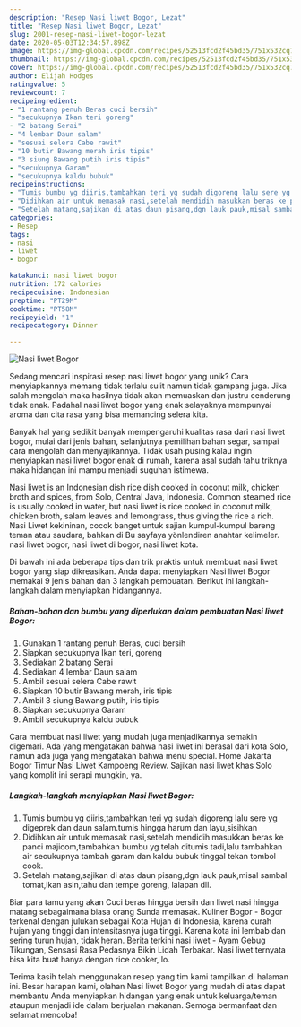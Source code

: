 ```yaml
---
description: "Resep Nasi liwet Bogor, Lezat"
title: "Resep Nasi liwet Bogor, Lezat"
slug: 2001-resep-nasi-liwet-bogor-lezat
date: 2020-05-03T12:34:57.898Z
image: https://img-global.cpcdn.com/recipes/52513fcd2f45bd35/751x532cq70/nasi-liwet-bogor-foto-resep-utama.jpg
thumbnail: https://img-global.cpcdn.com/recipes/52513fcd2f45bd35/751x532cq70/nasi-liwet-bogor-foto-resep-utama.jpg
cover: https://img-global.cpcdn.com/recipes/52513fcd2f45bd35/751x532cq70/nasi-liwet-bogor-foto-resep-utama.jpg
author: Elijah Hodges
ratingvalue: 5
reviewcount: 7
recipeingredient:
- "1 rantang penuh Beras cuci bersih"
- "secukupnya Ikan teri goreng"
- "2 batang Serai"
- "4 lembar Daun salam"
- "sesuai selera Cabe rawit"
- "10 butir Bawang merah iris tipis"
- "3 siung Bawang putih iris tipis"
- "secukupnya Garam"
- "secukupnya kaldu bubuk"
recipeinstructions:
- "Tumis bumbu yg diiris,tambahkan teri yg sudah digoreng lalu sere yg digeprek dan daun salam.tumis hingga harum dan layu,sisihkan"
- "Didihkan air untuk memasak nasi,setelah mendidih masukkan beras ke panci majicom,tambahkan bumbu yg telah ditumis tadi,lalu tambahkan air secukupnya tambah garam dan kaldu bubuk tinggal tekan tombol cook."
- "Setelah matang,sajikan di atas daun pisang,dgn lauk pauk,misal sambal tomat,ikan asin,tahu dan tempe goreng, lalapan dll."
categories:
- Resep
tags:
- nasi
- liwet
- bogor

katakunci: nasi liwet bogor 
nutrition: 172 calories
recipecuisine: Indonesian
preptime: "PT29M"
cooktime: "PT58M"
recipeyield: "1"
recipecategory: Dinner

---
```



![Nasi liwet Bogor](https://img-global.cpcdn.com/recipes/52513fcd2f45bd35/751x532cq70/nasi-liwet-bogor-foto-resep-utama.jpg)

Sedang mencari inspirasi resep nasi liwet bogor yang unik? Cara menyiapkannya memang tidak terlalu sulit namun tidak gampang juga. Jika salah mengolah maka hasilnya tidak akan memuaskan dan justru cenderung tidak enak. Padahal nasi liwet bogor yang enak selayaknya mempunyai aroma dan cita rasa yang bisa memancing selera kita.

Banyak hal yang sedikit banyak mempengaruhi kualitas rasa dari nasi liwet bogor, mulai dari jenis bahan, selanjutnya pemilihan bahan segar, sampai cara mengolah dan menyajikannya. Tidak usah pusing kalau ingin menyiapkan nasi liwet bogor enak di rumah, karena asal sudah tahu triknya maka hidangan ini mampu menjadi suguhan istimewa.

Nasi liwet is an Indonesian dish rice dish cooked in coconut milk, chicken broth and spices, from Solo, Central Java, Indonesia. Common steamed rice is usually cooked in water, but nasi liwet is rice cooked in coconut milk, chicken broth, salam leaves and lemongrass, thus giving the rice a rich. Nasi Liwet kekininan, cocok banget untuk sajian kumpul-kumpul bareng teman atau saudara, bahkan di Bu sayfaya yönlendiren anahtar kelimeler. nasi liwet bogor, nasi liwet di bogor, nasi liwet kota.


Di bawah ini ada beberapa tips dan trik praktis untuk membuat nasi liwet bogor yang siap dikreasikan. Anda dapat menyiapkan Nasi liwet Bogor memakai 9 jenis bahan dan 3 langkah pembuatan. Berikut ini langkah-langkah dalam menyiapkan hidangannya.

<!--inarticleads1-->

##### Bahan-bahan dan bumbu yang diperlukan dalam pembuatan Nasi liwet Bogor:

1. Gunakan 1 rantang penuh Beras, cuci bersih
1. Siapkan secukupnya Ikan teri, goreng
1. Sediakan 2 batang Serai
1. Sediakan 4 lembar Daun salam
1. Ambil sesuai selera Cabe rawit
1. Siapkan 10 butir Bawang merah, iris tipis
1. Ambil 3 siung Bawang putih, iris tipis
1. Siapkan secukupnya Garam
1. Ambil secukupnya kaldu bubuk


Cara membuat nasi liwet yang mudah juga menjadikannya semakin digemari. Ada yang mengatakan bahwa nasi liwet ini berasal dari kota Solo, namun ada juga yang mengatakan bahwa menu special. Home Jakarta Bogor Timur Nasi Liwet Kampoeng Review. Sajikan nasi liwet khas Solo yang komplit ini serapi mungkin, ya. 

<!--inarticleads2-->

##### Langkah-langkah menyiapkan Nasi liwet Bogor:

1. Tumis bumbu yg diiris,tambahkan teri yg sudah digoreng lalu sere yg digeprek dan daun salam.tumis hingga harum dan layu,sisihkan
1. Didihkan air untuk memasak nasi,setelah mendidih masukkan beras ke panci majicom,tambahkan bumbu yg telah ditumis tadi,lalu tambahkan air secukupnya tambah garam dan kaldu bubuk tinggal tekan tombol cook.
1. Setelah matang,sajikan di atas daun pisang,dgn lauk pauk,misal sambal tomat,ikan asin,tahu dan tempe goreng, lalapan dll.


Biar para tamu yang akan Cuci beras hingga bersih dan liwet nasi hingga matang sebagaimana biasa orang Sunda memasak. Kuliner Bogor - Bogor terkenal dengan julukan sebagai Kota Hujan di Indonesia, karena curah hujan yang tinggi dan intensitasnya juga tinggi. Karena kota ini lembab dan sering turun hujan, tidak heran. Berita terkini nasi liwet - Ayam Gebug Tikungan, Sensasi Rasa Pedasnya Bikin Lidah Terbakar. Nasi liwet ternyata bisa kita buat hanya dengan rice cooker, lo. 

Terima kasih telah menggunakan resep yang tim kami tampilkan di halaman ini. Besar harapan kami, olahan Nasi liwet Bogor yang mudah di atas dapat membantu Anda menyiapkan hidangan yang enak untuk keluarga/teman ataupun menjadi ide dalam berjualan makanan. Semoga bermanfaat dan selamat mencoba!
